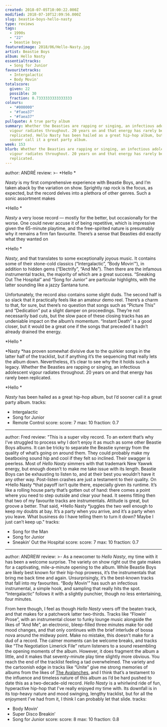 ```yaml
---
created: 2018-07-05T10:00:22.000Z
modified: 2018-07-10T12:09:56.000Z
slug: beastie-boys-hello-nasty
type: reviews
tags:
  - 1990s
  - "22"
  - beastie boys
featuredimage: 2018/06/Hello-Nasty.jpg
artist: Beastie Boys
album: Hello Nasty
essentialtracks:
  - Song for Junior
favouritetracks:
  - Intergalactic
  - Body Movin'
totalscore:
  given: 22
  possible: 30
  fraction: 0.7333333333333333
colours:
  - "#000000"
  - "#faea37"
  - "#faea37"
pullquote: A true party album
summary: Whether the Beasties are rapping or singing, an infectious adolescent
  vigour radiates throughout. 20 years on and that energy has rarely been
  replicated. Hello Nasty has been hailed as a great hip-hop album, but I'd
  sooner call it a great party album.
week: 153
blurb: Whether the Beasties are rapping or singing, an infectious adolescent
  vigour radiates throughout. 20 years on and that energy has rarely been
  replicated.
---
```

author: ANDRÉ
review: >-
  *Hello *

  *Nasty* is my first comprehensive experience with Beastie Boys, and I’m taken aback by the variation on show. Sprightly rap rock is the focus, as expected, but the record delves into a plethora of other genres. Such a sonic assortment makes

  *Hello *

  *Nasty* a very loose record — mostly for the better, but occasionally for the worse. One could never accuse it of being repetitive, which is impressive given the 65-minute playtime, and the free-spirited nature is presumably why it remains a firm fan favourite. There’s a sense that Beasties did exactly what they wanted on

  *Hello *

  *Nasty*, and that translates to some exceptionally joyous music. It contains some of their stone-cold classics (“Intergalactic”, “Body Movin’”), in addition to hidden gems (“Electrify”, “And Me”). Then there are the infamous instrumental tracks, the majority of which are a great success. “Sneaking Out The Hospital” and “Song for Junior” are particular highlights, with the latter sounding like a jazzy Santana tune.

  Unfortunately, the record also contains some slight duds. The second half is so slack that it practically feels like an amateur demo reel. There’s a charm to that, for sure, but there’s no question that songs such as “Picture This” and “Dedication” put a slight damper on proceedings. They’re not necessarily bad cuts, but the slow pace of these closing tracks has an undeniable impact on the album’s momentum. “Instant Death” is a good closer, but it would be a great one if the songs that preceded it hadn’t already drained the energy.

  *Hello *

  *Nasty *has proven somewhat divisive due to the quirkier songs in the latter half of the tracklist, but if anything it’s the sequencing that really lets the album down. Nevertheless, it’s clear to see why the it holds such a legacy. Whether the Beasties are rapping or singing, an infectious adolescent vigour radiates throughout. 20 years on and that energy has rarely been replicated.

  *Hello *

  *Nasty* has been hailed as a great hip-hop album, but I’d sooner call it a great party album.
tracks:
  - Intergalactic
  - ­­Song for Junior
  - ­­Remote Control
score:
  score: 7
  max: 10
  fraction: 0.7
---
author: Fred
review: "This is a super viby record. To an extent that’s why I’ve struggled to
  process why I don’t enjoy it as much as some other Beastie Boys albums. It can
  be tricky to separate the Beastie synergy from the quality of what’s going on
  around them. They could probably make my beatboxing sound hip and cool if they
  felt so inclined. Their swagger is peerless. Most of *Hello Nasty* simmers
  with that trademark New Yawwk energy, but enough doesn’t to make me take issue
  with its length. Beastie Boys can be exhausting to listen to, and at their
  best you wouldn’t have it any other way. Post-listen crashes are just a
  testament to their quality. On *Hello Nasty *that payoff isn’t quite there,
  especially given its runtime. It’s like a rolling house party that’s gotten
  out of hand: there comes a point where you need to step outside and clear your
  head. It seems fitting then that two of my favourite tracks are instrumentals.
  Attitude is great, but groove a better. That said, *Hello Nasty *juggles the
  two well enough to keep my doubts at bay. It’s a party when you arrive, and
  it’s a party when you leave. What business do I have telling them to turn it
  down? Maybe I just can’t keep up."
tracks:
  - Song for the Man
  - ­­Song for Junior
  - ­­Sneakin’ Out the Hospital
score:
  score: 7
  max: 10
  fraction: 0.7
---
author: ANDREW
review: >-
  As a newcomer to *Hello Nasty*, my time with it has been a welcome surprise.
  The variety on show right out the gate makes for a captivating, mile-a-minute
  opening to the album. While Beastie Boys are likely best known for their
  hip-hop prowess, it’s the instrumentals that bring me back time and again.
  Unsurprisingly, it’s the best-known tracks that fall into my favourites. “Body
  Movin'” has such an infectious instrumental, a simple hook, and sampling that
  really hits the spot. “Intergalactic” follows it with a slightly punchier,
  though no less entertaining, four minutes.

  From here though, I feel as though *Hello Nasty* veers off the beaten track, and that makes for a patchwork latter two-thirds. Tracks like “Flowin’ Prose”, with an instrumental closer to funky lounge music alongside the likes of “And Me”, an electronic, bleep-filled three minutes make for odd mood changes, and that only continues with the brief interlude of bossa nova around the midway point. Make no mistake, this doesn’t make for a dud of a record. The calmer moments can be welcome breaks, and tracks like “The Negotiation Limerick File” return listeners to a sound resembling the opening moments of the album. However, it does fragment the album a little, and it makes that seventy-minute play time slightly more obvious. You reach the end of the tracklist feeling a tad overwhelmed. The variety and the cartoonish edge in tracks like “Unite” give me strong memories of albums from the likes of [The Avalanches](<reviews/the-avalanches-wildflower/>), and I think that’s a testament to the influence and timeless nature of this album as I’d be hard pushed to date this as a two-decade-old record. *Hello Nasty* is a whirlwind ride of fun, hyperactive hip-hop that I’ve really enjoyed my time with. Its downfall is in its top-heavy nature and mood swinging, lengthy tracklist, but for all the enjoyment I’ve had from it, I think I can probably let that slide.
tracks:
  - Body Movin’
  - ­­Super Disco Breakin’
  - ­­Song for Junior
score:
  score: 8
  max: 10
  fraction: 0.8
